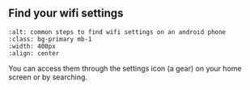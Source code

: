 ## Find your wifi settings

```{image} find-wifi-settings.png
:alt: common steps to find wifi settings on an android phone
:class: bg-primary mb-1
:width: 400px
:align: center
```

 You can access them through the settings icon (a gear) on your home screen or by searching.